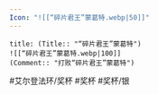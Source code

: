 ```yaml
---
Icon: "![[“碎片君王”蒙葛特.webp|50]]"
---
```

```ad-common-silver-trophy
title: (Title:: "“碎片君王”蒙葛特")
![[“碎片君王”蒙葛特.webp|100]]
(Comment:: "打败“碎片君王”蒙葛特")
```

#艾尔登法环/奖杯 #奖杯 #奖杯/银